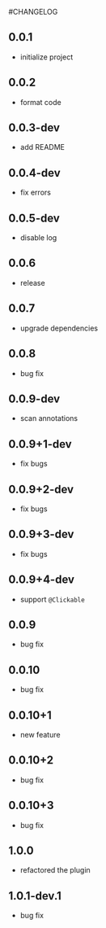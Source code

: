 #CHANGELOG

## 0.0.1
- initialize project

## 0.0.2 
- format code

## 0.0.3-dev
- add README

## 0.0.4-dev
- fix errors  

## 0.0.5-dev
- disable log  

## 0.0.6
- release 

## 0.0.7
- upgrade dependencies
 
## 0.0.8
- bug fix

## 0.0.9-dev
- scan annotations

## 0.0.9+1-dev
- fix bugs       

## 0.0.9+2-dev
- fix bugs

## 0.0.9+3-dev
- fix bugs 

## 0.0.9+4-dev
- support `@Clickable`

## 0.0.9
- bug fix

## 0.0.10
- bug fix

## 0.0.10+1
- new feature

## 0.0.10+2
- bug fix

## 0.0.10+3
- bug fix  

## 1.0.0
- refactored the plugin

## 1.0.1-dev.1
- bug fix                  